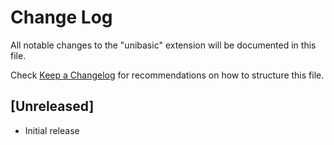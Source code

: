 # Change Log
All notable changes to the "unibasic" extension will be documented in this file.

Check [Keep a Changelog](http://keepachangelog.com/) for recommendations on how to structure this file.

## [Unreleased]
- Initial release